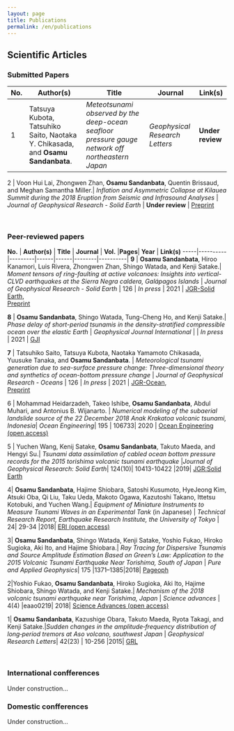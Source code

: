 ```yaml
---
layout: page
title: Publications
permalink: /en/publications
---
```


## <strong> Scientific Articles </strong>
### Submitted Papers

**No.** | **Author(s)** | **Title** | **Journal** | **Link(s)**
-----|--------------|-----------|--------|----------|
1 | Tatsuya Kubota, Tatsuhiko Saito, Naotaka Y. Chikasada, and **Osamu Sandanbata**.| *Meteotsunami observed by the deep-ocean seafloor pressure gauge network off northeastern Japan* | *Geophysical Research Letters* | **Under review** | [Preprint](https://www.essoar.org/doi/10.1002/essoar.10506159.1)

2 | Voon Hui Lai, Zhongwen Zhan, **Osamu Sandanbata**, Quentin Brissaud, and Meghan Samantha Miller.| *Inflation and Asymmetric Collapse at Kilauea Summit during the 2018 Eruption from Seismic and Infrasound Analyses* | *Journal of Geophysical Research - Solid Earth* | **Under review** | [Preprint](https://www.essoar.org/doi/abs/10.1002/essoar.10506637.1)

<br/>

### Peer-reviewed papers   

**No.** | **Author(s)** | **Title** | **Journal** | **Vol.** |**Pages**| **Year** | **Link(s)**
-----|----------|---------|------|------|--------|----------|
**9** | **Osamu Sandanbata**, Hiroo Kanamori, Luis Rivera, Zhongwen Zhan, Shingo Watada, and Kenji Satake.| *Moment tensors of ring-faulting at active volcanoes: Insights into vertical-CLVD earthquakes at the Sierra Negra caldera, Galápagos Islands* | *Journal of Geophysical Research - Solid Earth* | 126 | *In press* | 2021 | [JGR-Solid Earth](https://doi.org/10.1029/2021JB021693),<br>[Preprint](https://www.essoar.org/doi/10.1002/essoar.10505947.1)

**8** | **Osamu Sandanbata**, Shingo Watada, Tung-Cheng Ho, and Kenji Satake.| *Phase delay of short-period tsunamis in the density-stratified compressible ocean over the elastic Earth* | *Geophysical Journal International* | | *In press* | 2021 | [GJI](https://doi.org/10.1093/gji/ggab192)

**7** | Tatsuhiko Saito, Tatsuya Kubota, Naotaka Yamamoto Chikasada, Yuusuke Tanaka, and **Osamu Sandanbata**. | *Meteorological tsunami generation due to sea-surface pressure change: Three-dimensional theory and synthetics of ocean-bottom pressure change* | *Journal of Geophysical Research - Oceans* | 126 | *In press* | 2021 | [JGR-Ocean](https://agupubs.onlinelibrary.wiley.com/doi/abs/10.1029/2020JC017011),<br>[Preprint](https://www.essoar.org/doi/10.1002/essoar.10504961.1)

6 | Mohammad Heidarzadeh, Takeo Ishibe, **Osamu Sandanbata**, Abdul Muhari, and Antonius B. Wijanarto. | *Numerical modeling of the subaerial landslide source of the 22 December 2018 Anak Krakatoa volcanic tsunami, Indonesia*| *Ocean Engineering*| 195 | 106733| 2020 | [Ocean Engineering (open access)](https://www.sciencedirect.com/science/article/pii/S0029801819308431)

5 | Yuchen Wang, Kenij Satake, **Osamu Sandanbata**, Takuto Maeda, and Hengyi Su.| *Tsunami data assimilation of cabled ocean bottom pressure records for the 2015 torishima volcanic tsunami earthquake* |*Journal of Geophysical Research: Solid Earth*| 124(10)| 10413-10422 |2019| [JGR:Solid Earth](https://agupubs.onlinelibrary.wiley.com/doi/full/10.1029/2019JB018056)

4| **Osamu Sandanbata**, Hajime Shiobara, Satoshi Kusumoto, HyeJeong Kim, Atsuki Oba, Qi Liu, Taku Ueda, Makoto Ogawa, Kazutoshi Takano, Ittetsu Kotobuki, and Yuchen Wang.| *Equipment of Miniature Instruments to Measure Tsunami Waves in an Experimental Tank* (in Japanese) | *Technical Research Report, Earthquake Research Institute, the University of Tokyo* | 24| 29-34 |2018| [ERI (open access)](http://www.eri.u-tokyo.ac.jp/GIHOU/archive/24_029-034.pdf)

3| **Osamu Sandanbata**, Shingo Watada, Kenji Satake, Yoshio Fukao, Hiroko Sugioka, Aki Ito, and Hajime Shiobara.| *Ray Tracing for Dispersive Tsunamis and Source Amplitude Estimation Based on Green’s Law: Application to the 2015 Volcanic Tsunami Earthquake Near Torishima, South of Japan* | *Pure and Applied Geophysics*| 175 |1371–1385|2018|  [Pageoph](https://doi.org/10.1007/s00024-017-1746-0)

2|Yoshio Fukao, **Osamu Sandanbata**, Hiroko Sugioka, Aki Ito, Hajime Shiobara, Shingo Watada, and Kenji Satake.| *Mechanism of the 2018 volcanic tsunami earthquake near Torishima, Japan* | *Science advances* | 4(4) |eaao0219| 2018| [Science Advances (open access)](https://doi.org/10.1126/sciadv.aao0219)

1| **Osamu Sandanbata**, Kazushige Obara, Takuto Maeda, Ryota Takagi, and Kenji Satake.|*Sudden changes in the amplitude‐frequency distribution of long‐period tremors at Aso volcano, southwest Japan* | *Geophysical Research Letters*| 42(23) | 10-256 |2015| [GRL](https://doi.org/10.1002/2015GL066443)

<br/>

<!-- [6] Mohammad Heidarzadeh, Takeo Ishibe, **Osamu Sandanbata**, Abdul Muhari, and Antonius B. Wijanarto. "Numerical modeling of the subaerial landslide source of the 22 December 2018 Anak Krakatoa volcanic tsunami, Indonesia". *Ocean Engineering*, 195 (2020): 106733, doi:10.1016/j.oceaneng.2019.106733. [Ocean Engineering (open access)](https://www.sciencedirect.com/science/article/pii/S0029801819308431)

[5] Yuchen Wang, Kenij Satake, **Osamu Sandanbata**, Takuto Maeda, and Hengyi Su. "Tsunami data assimilation of cabled ocean bottom pressure records for the 2015 torishima volcanic tsunami earthquake". *Journal of Geophysical Research: Solid Earth*, 124, no. 10 (2019): 10413-10422, doi:10.1029/2019JB018056. [JGR:Solid Earth](https://agupubs.onlinelibrary.wiley.com/doi/full/10.1029/2019JB018056)

**[4]** **Osamu Sandanbata**, Hajime Sshiobara, Satoshi Kusumoto, HyeJeong Kim,
Atsuki Oba, Qi Liu, Taku Ueda, Makoto Ogawa, Kazutoshi Takano, Ittetsu Kotobuki, and Yuchen Wang. "Equipment of Miniature Instruments to Measure Tsunami Waves
in an Experimental Tank" (in Japanese). *Technical Research Report, Earthquake Research Institute, the University of Tokyo*, 24, 29-34 (2018). [ERI (open access)](http://www.eri.u-tokyo.ac.jp/GIHOU/archive/24_029-034.pdf)

**[3]** **Osamu Sandanbata**, Shingo Watada, Kenji Satake, Yoshio Fukao, Hiroko Sugioka, Aki Ito, and Hajime Shiobara. "Ray Tracing for Dispersive Tsunamis and Source Amplitude Estimation Based on Green’s Law: Application to the 2015 Volcanic Tsunami Earthquake Near Torishima, South of Japan". *Pure and Applied Geophysics*, 175 (2018): 1371–1385, doi:10.1007/s00024-017-1746-0. [Pageoph](https://doi.org/10.1007/s00024-017-1746-0)

[2] Yoshio Fukao, **Osamu Sandanbata**, Hiroko Sugioka, Aki Ito, Hajime Shiobara, Shingo Watada, and Kenji Satake. "Mechanism of the 2018 volcanic tsunami earthquake near Torishima, Japan". *Science advances*, 4, no. 4 (2018): eaao0219, doi:10.1126/sciadv.aao0219. [Science Advances (open access)](https://doi.org/10.1126/sciadv.aao0219)

**[1]** **Osamu Sandanbata**, Kazushige Obara, Takuto Maeda, Ryota Takagi, and Kenji Satake. "Sudden changes in the amplitude‐frequency distribution of long‐period tremors at Aso volcano, southwest Japan." *Geophysical Research Letters*, 42, no. 23 (2015): 10-256, doi:10.1002/2015GL066443. [GRL](https://doi.org/10.1002/2015GL066443)
 -->

### International confferences

Under construction...


### Domestic confferences

Under construction...
